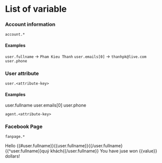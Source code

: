 # List of variable

### Account information
`account.*`

#### Examples
`user.fullname` -> `Pham Kieu Thanh`
`user.emails[0]` -> `thanhpk@live.com`
`user.phone`

### User attribute
`user.<attribute-key>`
#### Examples
user.fullname
user.emails[0]
user.phone


`agent.<attribute-key>`

### Facebook Page
`fanpage.*`


Hello {{#user.fullname}}{{user.fullname}}{{/user.fullname}{{^user.fullname}}quý khách{{/user.fullname}}
You have juse won {{value}} dollars!
